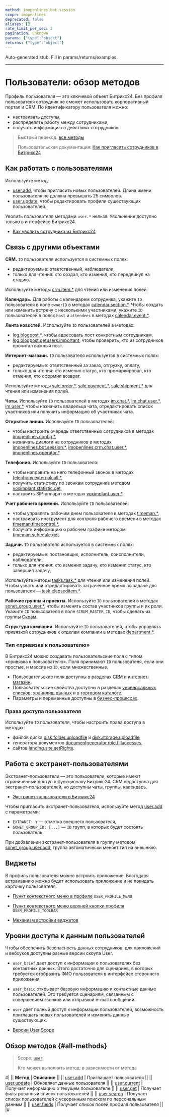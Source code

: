 ```yaml
---
method: imopenlines.bot.session
scope: imopenlines
deprecated: false
aliases: []
rate_limit_per_sec: 2
pagination: unknown
params: {"type":"object"}
returns: {"type":"object"}
---
```


Auto-generated stub. Fill in params/returns/examples.

---

# Пользователи: обзор методов

Профиль пользователя — это ключевой объект Битрикс24. Без профиля пользователя сотрудник не сможет использовать корпоративный портал и CRM. По идентификатору пользователя можно:
- настраивать доступы,
- распределять работу между сотрудниками,
- получать информацию о действиях сотрудников.

> Быстрый переход: [все методы](#all-methods)
> 
> Пользовательская документация: [Как пригласить сотрудников в Битрикс24](https://helpdesk.bitrix24.ru/open/21141922/)

## Как работать с пользователями

Используйте метод:

- [user.add](./user-add.md), чтобы пригласить новых пользователей. Длина имени пользователя не должна превышать 25 символов.
- [user.update](./user-update.md), чтобы редактировать профили существующих пользователей.

Уволить пользователя методами `user.*` нельзя. Увольнение доступно только в интерфейсе Битрикс24.



- [Как уволить сотрудника из Битрикс24](https://helpdesk.bitrix24.ru/open/26213326/)



## Связь с другими объектами

**CRM.** `ID` пользователя используется в системных полях:

- редактируемые: ответственный, наблюдатели,
- только для чтения: кто создал, кто изменил, кто передвинул на стадию.

Используйте методы [crm.item.*](../crm/universal/index.md) для чтения или изменения полей.

**Календарь.** Для работы с календарем сотрудника, укажите `ID` пользователя в поле `ownerID` в методах [calendar.section.*](../calendar/index.md). Чтобы создать или изменить встречу с несколькими участниками, укажите `ID` пользователей в полях `host` и `attendees` в методах [calendar.event.*](../calendar/calendar-event/index.md).

**Лента новостей.** Используйте `ID` пользователей в методах:

- [log.blogpost.*](../log/index.md), чтобы адресовать пост конкретным сотрудникам,
- [log.blogpost.getusers.important](../log/log-blogpost-getusers-important.md), чтобы проверить, кто из сотрудников прочитал важный пост.

**Интернет-магазин.** `ID` пользователя используется в системных полях:

- редактируемые: ответственный за заказ, отгрузку, оплату,
- только для чтения: кто изменил статус, кто промаркировал, кто отменил, кто оформил возврат.

Используйте методы [sale.order.*](../sale/order/index.md), [sale.payment.*](../sale/payment/index.md), [sale.shipment.*](../sale/shipment/index.md) для чтения или изменения полей.

**Чаты.** Используйте `ID` пользователей в методах [im.chat.*](../chats/index.md), [im.chat.user.*](../chats/chat-users/index.md), [im.user.*](../chats/users/index.md), чтобы назначить владельца чата, отредактировать список участников или получить информацию об участниках чата.

**Открытые линии.** Используйте `ID` пользователей:

- чтобы настроить очередь ответственных сотрудников в методах [imopenlines.config.*](../imopenlines/openlines/index.md),
- назначать диалоги на сотрудников в  методах [imopenlines.bot.session.*](../imopenlines/openlines/chat-bots/index.md), [imopenlines.crm.chat.user.*](../imopenlines/openlines/chats/index.md), [imopenlines.operator.*](../imopenlines/openlines/operators/index.md).

**Телефония.** Используйте `ID` пользователя:

- чтобы направить на него телефонный звонок в методах [telephony.externalcall.*](../telephony/index.md),
- получить статистику по звонкам сотрудника методом [voximplant.statistic.get](../telephony/voximplant-statistic-get.md),
- настроить SIP-aппарат в методах [voximplant.user.*](../telephony/voximplant/users/index.md).

**Учет рабочего времени.** Используйте `ID` пользователей:

- чтобы управлять рабочим днем пользователя в методах [timeman.*](../timeman/base/index.md),
- настраивать инструмент для контроля рабочего времени в методах [timeman.timecontrol.*](../timeman/timecontrol/index.md),
- получать информацию о рабочем графике методом [timeman.schedule.get](../timeman/schedule/index.md).

**Задачи.** `ID` пользователя используется в системных полях:

- редактируемые: постановщик, исполнитель, соисполнители, наблюдатели,
- только для чтения: кто изменил задачу, кто изменил статус, кто завершил задачу,

Используйте методы [tasks.task.*](../tasks/index.md) для чтения или изменения полей. Чтобы узнать или отредактировать затраченное время по задаче для пользователя — [task.elapseditem.*](../tasks/elapsed-item/index.md).

**Рабочие группы и проекты.** Используйте `ID` пользователей в методах [sonet_group.user.*](../sonet-group/members/index.md), чтобы изменять состав участников группы и их роли. Укажите `ID` пользователя в поле `SCRUM_MASTER_ID`, чтобы сделать из группы [Скрам](../sonet-group/scrum/index.md).

**Структура компании.** Используйте `ID` пользователей, чтобы управлять привязкой сотрудников к отделам компании в методах [department.*](../departments/index.md).

### Тип «привязка к пользователю»

В Битрикс24 можно создавать пользовательские поля с типом «привязка к пользователю». Поля принимают `ID` пользователя, если они простые, и массив из `ID`, если множественные.

- Пользовательские поля доступны в разделах [CRM](../crm/index.md) и [интернет-магазин](../sale/index.md).
- Пользовательские свойства доступны в разделах [универсальных списков](../lists/index.md), [хранилищ данных](../entity/index.md) и в [торговом каталоге](../catalog/index.md).
- Параметры и переменные доступны в [бизнес-процессах](../bizproc/index.md).

### Права доступа пользователя

Используйте `ID` пользователя, чтобы настроить права доступа в методах:

- файлов диска [disk.folder.uploadfile](../disk/folder/disk-folder-upload-file.md) и [disk.storage.uploadfile](../disk/storage/disk-storage-upload-file.md),
- генератора документов [documentgenerator.role.fillaccesses](../document-generator/role/document-generator-role-fill-accesses.md),
- сайтов [landing.site.setRights](../landing/rights/role-model/landing-role-set-rights.md).

## Работа с экстранет-пользователями

Экстранет-пользователи — это пользователи, которые имеют ограниченный доступ к функционалу Битрикс24. CRM недоступна для экстранет-пользователей, но доступны чаты, группы, календарь.



-  [Экстранет-пользователи в Битрикс24](https://helpdesk.bitrix24.ru/open/17983050/)



Чтобы пригласить экстранет-пользователя, используйте метод [user.add](./user-add.md) с параметрами:

- `EXTRANET: Y` — отметка внешнего пользователя,
- `SONET_GROUP_ID: [...]` — `ID` групп, в которых будет состоять пользователь.

При добавлении экстранет-пользователя в группу методом [sonet_group.user.add](../sonet-group/members/sonet-group-user-add.md), группа автоматически меняет тип на внешнюю.

## **Виджеты**

В профиль пользователя можно встроить приложение. Благодаря встраиванию можно будет использовать приложение и не покидать карточку пользователя.

- [Пункт контекстного меню в профиле](../widgets/user-profile/profile-menu.md) `USER_PROFILE_MENU`

- [Пункт контекстного меню верхней кнопки профиля](../widgets/user-profile/profile-toolbar.md) `USER_PROFILE_TOOLBAR`



-  [Механизм встройки виджетов](../widgets/index.md)



## Уровни доступа к данным пользователей

Чтобы обеспечить безопасность данных сотрудников, для приложений и вебхуков доступны разные версии скоупа User.

-  `user_brief` дает доступ к информации о пользователях без контактных данных. Этого достаточно для сценариев, в которых требуется отобразить ФИО пользователя в интерфейсе стороннего приложения.

-  `user_basic` открывает базовую информацию и контактные данные пользователей. Это требуется сценариям, связанным с совершением звонков или отправкой e-mail сообщений.

-  `user` дает полный доступ к информации пользователей, возможность приглашать новых пользователей и изменять данные существующих.



-  [Версии User Scope](user-scope.md)



## Обзор методов {#all-methods}

> Scope: [`user`](../scopes/permissions.md)
>
> Кто может выполнять метод: в зависимости от метода

#|
|| **Метод** | **Описание** ||
|| [user.add](user-add.md) | Приглашает пользователя ||
|| [user.update](user-update.md) | Обновляет данные пользователя ||
|| [user.current](user-current.md) | Получает информацию о текущем пользователе ||
|| [user.get](user-get.md) | Получает фильтрованный список пользователей ||
|| [user.search](user-search.md) | Получает список пользователей с ускоренным поиском по персональным данным ||
|| [user.fields](user-fields.md) | Получает список полей профиля пользователя ||
|#
